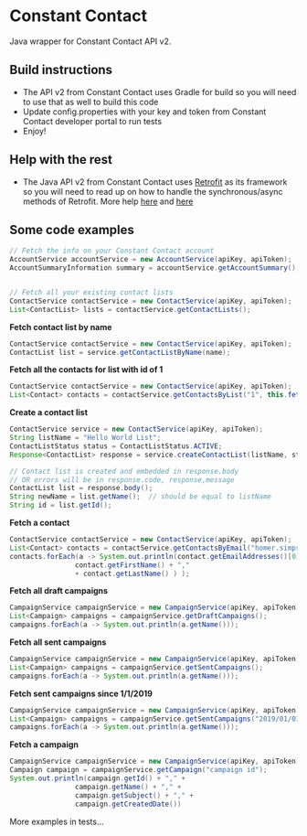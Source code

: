 # Constant Contact
Java wrapper for Constant Contact API v2.

## Build instructions
* The API v2 from Constant Contact uses Gradle for build so you will need to use that as well to build this code
* Update config.properties with your key and token from Constant Contact developer portal to run tests
* Enjoy!

## Help with the rest
* The Java API v2 from Constant Contact uses [Retrofit](https://square.github.io/retrofit/) as its framework so you will need to read up on how to handle the synchronous/async methods of Retrofit.  More help [here](https://futurestud.io/tutorials/retrofit-synchronous-and-asynchronous-requests) and [here](https://square.github.io/retrofit/2.x/retrofit/retrofit2/Call.html)

## Some code examples


```java
// Fetch the info on your Constant Contact account
AccountService accountService = new AccountService(apiKey, apiToken);
AccountSummaryInformation summary = accountService.getAccountSummary();


// Fetch all your existing contact lists
ContactService contactService = new ContactService(apiKey, apiToken);
List<ContactList> lists = contactService.getContactLists();
```

**Fetch contact list by name**
```java
ContactService contactService = new ContactService(apiKey, apiToken);
ContactList list = service.getContactListByName(name);
```

**Fetch all the contacts for list with id of 1**
```java
ContactService contactService = new ContactService(apiKey, apiToken);
List<Contact> contacts = contactService.getContactsByList("1", this.fetchLimit, this.dateCreated);
```

**Create a contact list**
```java
ContactService service = new ContactService(apiKey, apiToken);
String listName = "Hello World List";
ContactListStatus status = ContactListStatus.ACTIVE;
Response<ContactList> response = service.createContactList(listName, status)

// Contact list is created and embedded in response.body
// OR errors will be in response.code, response,message
ContactList list = response.body();
String newName = list.getName();  // should be equal to listName
String id = list.getId();  
```

**Fetch a contact**
```java
ContactService contactService = new ContactService(apiKey, apiToken);
List<Contact> contacts = contactService.getContactsByEmail("homer.simpson@gmail.com");
contacts.forEach(a -> System.out.println(contact.getEmailAddresses()[0].getEmailAddress() + "," +
                contact.getFirstName() + ","
                + contact.getLastName() ) );
```
**Fetch all draft campaigns**
```java
CampaignService campaignService = new CampaignService(apiKey, apiToken);
List<Campaign> campaigns = campaignService.getDraftCampaigns();
campaigns.forEach(a -> System.out.println(a.getName()));
```

**Fetch all sent campaigns**
```java
CampaignService campaignService = new CampaignService(apiKey, apiToken);
List<Campaign> campaigns = campaignService.getSentCampaigns();
campaigns.forEach(a -> System.out.println(a.getName()));
```
**Fetch sent campaigns since 1/1/2019**
```java
CampaignService campaignService = new CampaignService(apiKey, apiToken);
List<Campaign> campaigns = campaignService.getSentCampaigns("2019/01/01 00:00:01");
campaigns.forEach(a -> System.out.println(a.getName()));
```
**Fetch a campaign**
```java
CampaignService campaignService = new CampaignService(apiKey, apiToken);
Campaign campaign = campaignService.getCampaign("campaign id");
System.out.println(campaign.getId() + "," +
                campaign.getName() + "," +
                campaign.getSubject() + "," +
                campaign.getCreatedDate())
```

More examples in tests...
